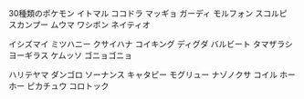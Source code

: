 30種類のポケモン
イトマル
ココドラ
マッギョ
ガーディ
モルフォン
スコルピ
スカンプー
ムウマ
ワシボン
ネイティオ

イシズマイ
ミツハニー
クサイハナ
コイキング
ディグダ
バルビート
タマザラシ
ヨーギラス
ケムッソ
ゴニョゴニョ

ハリテヤマ
ダンゴロ
ソーナンス
キャタピー
モグリュー
ナゾノクサ
コイル
ホーホー
ピカチュウ
コロトック